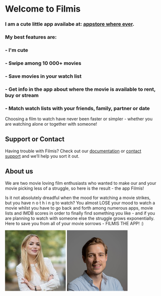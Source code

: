 <link rel="shortcut icon" type="image/x-icon" href="favicon.ico">

# Welcome to Filmis

### I am a cute little app availabe at: [appstore where ever](https://github.com/lionesse/lionesse.github.io/edit/master/index.md).

### My best features are:

### - I'm cute
### - Swipe among 10 000+ movies
### - Save movies in your watch list
### - Get info in the app about where the movie is available to rent, buy or stream
### - Match watch lists with your friends, family, partner or date

Choosing a film to watch have never been faster or simpler - whether you are watching alone or together with someone!

## Support or Contact

Having trouble with Filmis? Check out our [documentation](https://help.github.com/categories/github-pages-basics/) or [contact support](https://github.com/contact) and we’ll help you sort it out.

## About us

We are two movie loving film enthusiasts who wanted to make our and your movie picking less of a struggle, so here is the result - the app Filmis!

Is it not absolutely dreadful when the mood for watching a movie strikes, but you have n o t h i n g to watch? You almost LOSE your mood to watch a movie whilst you have to go back and forth among numerous apps, movie lists and IMDB scores in order to finally find something you like - and if you are planning to watch with someone else the struggle grows exponentially. Here to save you from all of your movie sorrows - FILMIS THE APP! :)

<img src="assets/images/anna-leijon-filmis-app.jpg" alt="Anna Leijon Filmis the APP" width="200"/> <img src="assets/images/joakim-lustig-filmis-app.png" alt="Joakim Lustig Filmis the APP" width="200"/>

